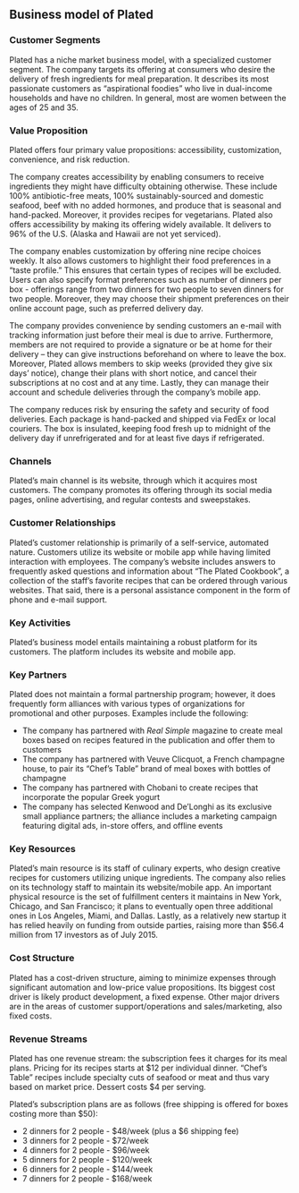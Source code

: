 Business model of Plated
------------------------

 ### Customer Segments

 Plated has a niche market business model, with a specialized customer segment. The company targets its offering at consumers who desire the delivery of fresh ingredients for meal preparation. It describes its most passionate customers as “aspirational foodies” who live in dual-income households and have no children. In general, most are women between the ages of 25 and 35.

 ### Value Proposition

 Plated offers four primary value propositions: accessibility, customization, convenience, and risk reduction.

 The company creates accessibility by enabling consumers to receive ingredients they might have difficulty obtaining otherwise. These include 100% antibiotic-free meats, 100% sustainably-sourced and domestic seafood, beef with no added hormones, and produce that is seasonal and hand-packed. Moreover, it provides recipes for vegetarians. Plated also offers accessibility by making its offering widely available. It delivers to 96% of the U.S. (Alaska and Hawaii are not yet serviced).

 The company enables customization by offering nine recipe choices weekly. It also allows customers to highlight their food preferences in a “taste profile.” This ensures that certain types of recipes will be excluded. Users can also specify format preferences such as number of dinners per box - offerings range from two dinners for two people to seven dinners for two people. Moreover, they may choose their shipment preferences on their online account page, such as preferred delivery day.

 The company provides convenience by sending customers an e-mail with tracking information just before their meal is due to arrive. Furthermore, members are not required to provide a signature or be at home for their delivery – they can give instructions beforehand on where to leave the box. Moreover, Plated allows members to skip weeks (provided they give six days’ notice), change their plans with short notice, and cancel their subscriptions at no cost and at any time. Lastly, they can manage their account and schedule deliveries through the company’s mobile app.

 The company reduces risk by ensuring the safety and security of food deliveries. Each package is hand-packed and shipped via FedEx or local couriers. The box is insulated, keeping food fresh up to midnight of the delivery day if unrefrigerated and for at least five days if refrigerated.

 ### Channels

 Plated’s main channel is its website, through which it acquires most customers. The company promotes its offering through its social media pages, online advertising, and regular contests and sweepstakes.

 ### Customer Relationships

 Plated’s customer relationship is primarily of a self-service, automated nature. Customers utilize its website or mobile app while having limited interaction with employees. The company’s website includes answers to frequently asked questions and information about “The Plated Cookbook”, a collection of the staff’s favorite recipes that can be ordered through various websites. That said, there is a personal assistance component in the form of phone and e-mail support.

 ### Key Activities

 Plated’s business model entails maintaining a robust platform for its customers. The platform includes its website and mobile app.

 ### Key Partners

 Plated does not maintain a formal partnership program; however, it does frequently form alliances with various types of organizations for promotional and other purposes. Examples include the following:

  * The company has partnered with *Real Simple* magazine to create meal boxes based on recipes featured in the publication and offer them to customers
 * The company has partnered with Veuve Clicquot, a French champagne house, to pair its “Chef’s Table” brand of meal boxes with bottles of champagne
 * The company has partnered with Chobani to create recipes that incorporate the popular Greek yogurt
 * The company has selected Kenwood and De’Longhi as its exclusive small appliance partners; the alliance includes a marketing campaign featuring digital ads, in-store offers, and offline events
  ### Key Resources

 Plated’s main resource is its staff of culinary experts, who design creative recipes for customers utilizing unique ingredients. The company also relies on its technology staff to maintain its website/mobile app. An important physical resource is the set of fulfillment centers it maintains in New York, Chicago, and San Francisco; it plans to eventually open three additional ones in Los Angeles, Miami, and Dallas. Lastly, as a relatively new startup it has relied heavily on funding from outside parties, raising more than $56.4 million from 17 investors as of July 2015.

 ### Cost Structure

 Plated has a cost-driven structure, aiming to minimize expenses through significant automation and low-price value propositions. Its biggest cost driver is likely product development, a fixed expense. Other major drivers are in the areas of customer support/operations and sales/marketing, also fixed costs.

 ### Revenue Streams

 Plated has one revenue stream: the subscription fees it charges for its meal plans. Pricing for its recipes starts at $12 per individual dinner. “Chef’s Table” recipes include specialty cuts of seafood or meat and thus vary based on market price. Dessert costs $4 per serving.

 Plated’s subscription plans are as follows (free shipping is offered for boxes costing more than $50):

  * 2 dinners for 2 people - $48/week (plus a $6 shipping fee)
 * 3 dinners for 2 people - $72/week
 * 4 dinners for 2 people - $96/week
 * 5 dinners for 2 people - $120/week
 * 6 dinners for 2 people - $144/week
 * 7 dinners for 2 people - $168/week